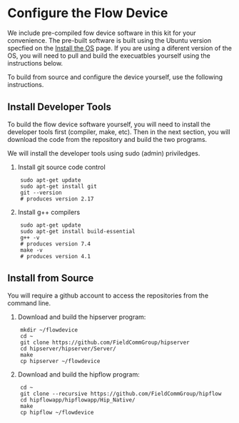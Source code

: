 # Configure the Flow Device


We include pre-compiled fow device software in this kit for your convenience.  The pre-built software is built using the Ubuntu version specfied on the [Install the OS](https://github.com/FieldCommGroup/HART-IP-Developer-Kit/blob/master/doc/Install%20OS.md) page.  If you are using a diferent version of the OS, you will need to pull and build the execuatbles yourself using the instructions below.


To build from source and configure the device yourself, use the following instructions.



## Install Developer Tools

To build the flow device software yourself, you will need to install the developer tools first (compiler, make, etc). Then in the next section, you will download the code from the repository and build the two programs.

We will install the developer tools using sudo (admin) priviledges.

1. Install git source code control
```
    sudo apt-get update
    sudo apt-get install git
    git --version
    # produces version 2.17
```

2. Install g++ compilers
```
    sudo apt-get update
    sudo apt-get install build-essential
    g++ -v
    # produces version 7.4
    make -v
    # produces version 4.1
```

## Install from Source

You will require a github account to access the repositories from the command line.  

1. Download and build the hipserver program:
```
    mkdir ~/flowdevice
    cd ~
    git clone https://github.com/FieldCommGroup/hipserver
    cd hipserver/hipserver/Server/
    make
    cp hipserver ~/flowdevice
```

2. Download and build the hipflow program:
```
    cd ~
    git clone --recursive https://github.com/FieldCommGroup/hipflow
    cd hipflowapp/hipflowapp/Hip_Native/
    make
    cp hipflow ~/flowdevice
```
